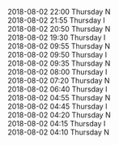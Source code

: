 2018-08-02 22:00 Thursday  N  
2018-08-02 21:55 Thursday  I  
2018-08-02 20:50 Thursday  N  
2018-08-02 19:30 Thursday  I  
2018-08-02 09:55 Thursday  N  
2018-08-02 09:50 Thursday  I  
2018-08-02 09:35 Thursday  N  
2018-08-02 08:00 Thursday  I  
2018-08-02 07:20 Thursday  N  
2018-08-02 06:40 Thursday  I  
2018-08-02 04:55 Thursday  N  
2018-08-02 04:45 Thursday  I  
2018-08-02 04:20 Thursday  N  
2018-08-02 04:15 Thursday  I  
2018-08-02 04:10 Thursday  N  
